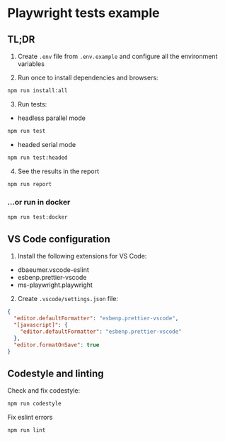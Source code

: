 # Playwright tests example

## TL;DR

1. Create `.env` file from `.env.example` and configure all the environment variables

2. Run once to install dependencies and browsers:

```sh
npm run install:all
```

3. Run tests:

- headless parallel mode

```sh
npm run test
```

- headed serial mode

```sh
npm run test:headed
```

4. See the results in the report

```sh
npm run report
```

### ...or run in docker

```sh
npm run test:docker
```

## VS Code configuration

1. Install the following extensions for VS Code:

- dbaeumer.vscode-eslint
- esbenp.prettier-vscode
- ms-playwright.playwright

2. Create `.vscode/settings.json` file:

```json
{
  "editor.defaultFormatter": "esbenp.prettier-vscode",
  "[javascript]": {
    "editor.defaultFormatter": "esbenp.prettier-vscode"
  },
  "editor.formatOnSave": true
}
```

## Codestyle and linting

Check and fix codestyle:

```sh
npm run codestyle
```

Fix eslint errors

```sh
npm run lint
```
